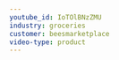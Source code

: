 ```yaml
---
youtube_id: IoTOlBNzZMU
industry: groceries
customer: beesmarketplace
video-type: product
---
```



